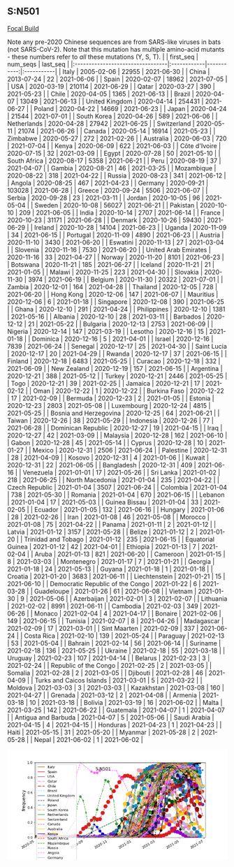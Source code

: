 

## S:N501
[Focal Build](https://nextstrain.org/groups/neherlab/ncov/S.N501)

Note any pre-2020 Chinese sequences are from SARS-like viruses in bats (not SARS-CoV-2).
Note that this mutation has multiple amino-acid mutants - these numbers refer to _all_ these mutations (Y, S, T).
|                                  | first_seq   |   num_seqs | last_seq   |
|:---------------------------------|:------------|-----------:|:-----------|
| Italy                            | 2005-02-06  |      22955 | 2021-06-30 |
| China                            | 2013-07-24  |         22 | 2021-06-06 |
| Spain                            | 2020-02-07  |      18962 | 2021-07-05 |
| USA                              | 2020-03-19  |     210114 | 2021-06-29 |
| Qatar                            | 2020-03-27  |        390 | 2021-05-23 |
| Chile                            | 2020-04-05  |       1365 | 2021-06-13 |
| Brazil                           | 2020-04-07  |      13049 | 2021-06-13 |
| United Kingdom                   | 2020-04-14  |     254431 | 2021-06-27 |
| Poland                           | 2020-04-22  |      14669 | 2021-06-23 |
| Japan                            | 2020-04-24  |      21544 | 2021-07-01 |
| South Korea                      | 2020-04-26  |        589 | 2021-06-06 |
| Netherlands                      | 2020-04-28  |      27942 | 2021-06-25 |
| Switzerland                      | 2020-05-11  |      21074 | 2021-06-26 |
| Canada                           | 2020-05-14  |      16914 | 2021-05-23 |
| Zimbabwe                         | 2020-05-27  |        272 | 2021-02-26 |
| Australia                        | 2020-06-03  |        720 | 2021-07-04 |
| Kenya                            | 2020-06-09  |        622 | 2021-06-03 |
| Côte d'Ivoire                    | 2020-07-15  |         32 | 2021-03-09 |
| Egypt                            | 2020-07-28  |         50 | 2021-05-10 |
| South Africa                     | 2020-08-17  |       5358 | 2021-06-21 |
| Peru                             | 2020-08-19  |         37 | 2021-04-07 |
| Gambia                           | 2020-08-21  |         46 | 2021-03-25 |
| Mozambique                       | 2020-08-22  |        318 | 2021-04-22 |
| Russia                           | 2020-08-23  |        341 | 2021-06-12 |
| Angola                           | 2020-08-25  |        467 | 2021-04-23 |
| Germany                          | 2020-09-21  |     103028 | 2021-06-28 |
| Greece                           | 2020-09-24  |       5506 | 2021-06-07 |
| Serbia                           | 2020-09-28  |         23 | 2021-03-11 |
| Jordan                           | 2020-10-05  |         96 | 2021-05-04 |
| Sweden                           | 2020-10-08  |      56027 | 2021-06-21 |
| Pakistan                         | 2020-10-10  |        209 | 2021-06-05 |
| India                            | 2020-10-14  |       2707 | 2021-06-14 |
| France                           | 2020-10-23  |      31171 | 2021-06-28 |
| Denmark                          | 2020-10-26  |      59430 | 2021-06-29 |
| Ireland                          | 2020-10-28  |      14104 | 2021-06-23 |
| Uganda                           | 2020-11-09  |         34 | 2021-06-15 |
| Portugal                         | 2020-11-09  |       4890 | 2021-06-23 |
| Austria                          | 2020-11-10  |       3430 | 2021-06-20 |
| Eswatini                         | 2020-11-13  |         27 | 2021-03-04 |
| Slovenia                         | 2020-11-16  |       7530 | 2021-06-20 |
| United Arab Emirates             | 2020-11-16  |         33 | 2021-04-27 |
| Norway                           | 2020-11-20  |       8101 | 2021-06-23 |
| Botswana                         | 2020-11-21  |        185 | 2021-06-27 |
| Iceland                          | 2020-11-21  |         21 | 2021-01-05 |
| Malawi                           | 2020-11-25  |        223 | 2021-04-30 |
| Slovakia                         | 2020-11-30  |       3974 | 2021-06-19 |
| Belgium                          | 2020-11-30  |      20322 | 2021-07-01 |
| Zambia                           | 2020-12-01  |        164 | 2021-04-28 |
| Thailand                         | 2020-12-05  |        728 | 2021-06-20 |
| Hong Kong                        | 2020-12-06  |        147 | 2021-06-07 |
| Mauritius                        | 2020-12-06  |          6 | 2021-01-18 |
| Singapore                        | 2020-12-08  |        390 | 2021-06-25 |
| Ghana                            | 2020-12-10  |        291 | 2021-04-24 |
| Philippines                      | 2020-12-10  |       1381 | 2021-05-16 |
| Albania                          | 2020-12-10  |         28 | 2021-03-11 |
| Barbados                         | 2020-12-12  |         21 | 2021-05-22 |
| Bulgaria                         | 2020-12-13  |       2753 | 2021-06-09 |
| Nigeria                          | 2020-12-14  |        147 | 2021-03-19 |
| Lesotho                          | 2020-12-16  |         15 | 2021-01-18 |
| Dominica                         | 2020-12-16  |          5 | 2021-04-01 |
| Israel                           | 2020-12-16  |       7839 | 2021-06-24 |
| Senegal                          | 2020-12-17  |         25 | 2021-04-30 |
| Saint Lucia                      | 2020-12-17  |         20 | 2021-04-29 |
| Rwanda                           | 2020-12-17  |         37 | 2021-06-15 |
| Finland                          | 2020-12-18  |       6483 | 2021-05-25 |
| Curacao                          | 2020-12-18  |        332 | 2021-06-09 |
| New Zealand                      | 2020-12-19  |        157 | 2021-06-15 |
| Argentina                        | 2020-12-21  |        388 | 2021-05-12 |
| Turkey                           | 2020-12-21  |       2446 | 2021-05-25 |
| Togo                             | 2020-12-21  |         39 | 2021-02-25 |
| Jamaica                          | 2020-12-21  |         17 | 2021-02-12 |
| Oman                             | 2020-12-22  |          1 | 2020-12-22 |
| Burkina Faso                     | 2020-12-22  |         17 | 2021-02-09 |
| Bermuda                          | 2020-12-23  |          2 | 2021-01-05 |
| Estonia                          | 2020-12-23  |       2803 | 2021-05-08 |
| Luxembourg                       | 2020-12-24  |       4815 | 2021-05-25 |
| Bosnia and Herzegovina           | 2020-12-25  |         64 | 2021-06-21 |
| Taiwan                           | 2020-12-26  |         38 | 2021-05-29 |
| Indonesia                        | 2020-12-26  |         77 | 2021-06-28 |
| Dominican Republic               | 2020-12-27  |         19 | 2021-04-15 |
| Iraq                             | 2020-12-27  |         42 | 2021-03-09 |
| Malaysia                         | 2020-12-28  |        162 | 2021-06-10 |
| Gabon                            | 2020-12-28  |         45 | 2021-05-14 |
| Cyprus                           | 2020-12-28  |         10 | 2021-01-27 |
| Mexico                           | 2020-12-31  |       2506 | 2021-06-24 |
| Palestine                        | 2020-12-31  |         28 | 2021-04-09 |
| Kosovo                           | 2020-12-31  |          4 | 2021-01-06 |
| Kuwait                           | 2020-12-31  |         22 | 2021-06-05 |
| Bangladesh                       | 2020-12-31  |        409 | 2021-06-16 |
| Venezuela                        | 2021-01-01  |         17 | 2021-05-26 |
| Sri Lanka                        | 2021-01-02  |        218 | 2021-06-25 |
| North Macedonia                  | 2021-01-04  |        235 | 2021-04-22 |
| Czech Republic                   | 2021-01-04  |       3507 | 2021-06-24 |
| Colombia                         | 2021-01-04  |        738 | 2021-05-30 |
| Romania                          | 2021-01-04  |        670 | 2021-06-15 |
| Lebanon                          | 2021-01-04  |         17 | 2021-05-03 |
| Guinea Bissau                    | 2021-01-04  |         33 | 2021-02-05 |
| Ecuador                          | 2021-01-05  |        132 | 2021-06-16 |
| Hungary                          | 2021-01-06  |         28 | 2021-02-26 |
| Iran                             | 2021-01-08  |         46 | 2021-05-08 |
| Morocco                          | 2021-01-08  |         75 | 2021-04-22 |
| Panama                           | 2021-01-11  |          2 | 2021-01-12 |
| Latvia                           | 2021-01-12  |       3157 | 2021-05-28 |
| Belize                           | 2021-01-12  |          2 | 2021-01-20 |
| Trinidad and Tobago              | 2021-01-12  |        235 | 2021-06-15 |
| Equatorial Guinea                | 2021-01-12  |         42 | 2021-04-01 |
| Ethiopia                         | 2021-01-13  |          7 | 2021-02-04 |
| Aruba                            | 2021-01-13  |        821 | 2021-06-20 |
| Cameroon                         | 2021-01-15  |          8 | 2021-03-03 |
| Montenegro                       | 2021-01-17  |          7 | 2021-01-21 |
| Georgia                          | 2021-01-18  |         24 | 2021-05-13 |
| Guyana                           | 2021-01-18  |          1 | 2021-01-18 |
| Croatia                          | 2021-01-20  |       3683 | 2021-06-11 |
| Liechtenstein                    | 2021-01-21  |         15 | 2021-06-10 |
| Democratic Republic of the Congo | 2021-01-22  |          6 | 2021-03-28 |
| Guadeloupe                       | 2021-01-26  |         61 | 2021-06-08 |
| Vietnam                          | 2021-01-30  |          9 | 2021-05-06 |
| Azerbaijan                       | 2021-02-01  |          3 | 2021-02-07 |
| Lithuania                        | 2021-02-02  |       8991 | 2021-06-11 |
| Cambodia                         | 2021-02-03  |        349 | 2021-06-26 |
| Monaco                           | 2021-02-04  |          4 | 2021-04-17 |
| Bonaire                          | 2021-02-06  |        149 | 2021-06-15 |
| Tunisia                          | 2021-02-07  |          8 | 2021-04-26 |
| Madagascar                       | 2021-02-09  |         17 | 2021-03-01 |
| Sint Maarten                     | 2021-02-09  |        337 | 2021-06-24 |
| Costa Rica                       | 2021-02-10  |        139 | 2021-05-24 |
| Paraguay                         | 2021-02-13  |         53 | 2021-05-04 |
| Bahrain                          | 2021-02-14  |         56 | 2021-06-14 |
| Suriname                         | 2021-02-18  |        136 | 2021-05-25 |
| Ukraine                          | 2021-02-18  |         55 | 2021-03-18 |
| Uruguay                          | 2021-02-23  |        107 | 2021-04-14 |
| Belarus                          | 2021-02-23  |          3 | 2021-02-24 |
| Republic of the Congo            | 2021-02-25  |          2 | 2021-03-05 |
| Somalia                          | 2021-02-28  |          2 | 2021-03-05 |
| Djibouti                         | 2021-02-28  |         46 | 2021-04-09 |
| Turks and Caicos Islands         | 2021-03-01  |          5 | 2021-03-22 |
| Moldova                          | 2021-03-03  |          3 | 2021-03-03 |
| Kazakhstan                       | 2021-03-08  |        160 | 2021-04-27 |
| Grenada                          | 2021-03-12  |          2 | 2021-04-08 |
| Armenia                          | 2021-03-18  |         10 | 2021-03-18 |
| Bolivia                          | 2021-03-19  |         16 | 2021-06-02 |
| Malta                            | 2021-03-25  |        142 | 2021-06-22 |
| Guatemala                        | 2021-04-07  |          1 | 2021-04-07 |
| Antigua and Barbuda              | 2021-04-07  |          5 | 2021-05-06 |
| Saudi Arabia                     | 2021-04-15  |          4 | 2021-04-15 |
| Honduras                         | 2021-04-23  |          1 | 2021-04-23 |
| Haiti                            | 2021-05-15  |         31 | 2021-05-20 |
| Myanmar                          | 2021-05-28  |          2 | 2021-05-28 |
| Nepal                            | 2021-06-02  |          1 | 2021-06-02 |

![Overall trends S.N501](/overall_trends_figures/overall_trends_S.N501.png)